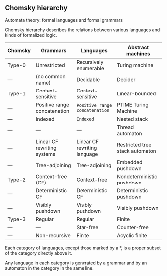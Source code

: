 ## Chomsky hierarchy

Automata theory: formal languages and formal grammars

Chomsky hierarchy describes the relations between various languages and kinds of formalized logic.


| Chomsky | Grammars                     | Languages                      | Abstract machines               |
|---------|------------------------------|--------------------------------|---------------------------------|
| Type-0  | Unrestricted                 | Recursively enumerable         | Turing machine                  |
| —       | (no common name)             | Decidable                      | Decider                         |
| Type-1  | Context-sensitive            | Context-sensitive              | Linear-bounded                  |
| —       | Positive range concatenation | `Positive range concatenation` | PTIME Turing Machine            |
| —       | Indexed                      | `Indexed`                      | Nested stack                    |
| —       | —                            | —                              | Thread automaton                |
| —       | Linear CF rewriting systems  | Linear CF rewriting language   | Restricted tree stack automaton |
| —       | Tree-adjoining               | Tree-adjoining                 | Embedded pushdown               |
| Type-2  | Context-free (CF)            | Context-free                   | Nondeterministic pushdown       |
| —       | Deterministic CF             | Deterministic CF               | Deterministic pushdown          |
| —       | Visibly pushdown             | Visibly pushdown               | Visibly pushdown                |
| Type-3  | Regular                      | Regular                        | Finite                          |
| —       | —                            | Star-free                      | Counter-free                    |
| —       | Non-recursive                | Finite                         | Acyclic finite                  |


Each category of languages, except those marked by a *, is a proper subset of the category directly above it. 

Any language in each category is generated by a grammar and by an automaton in the category in the same line.
